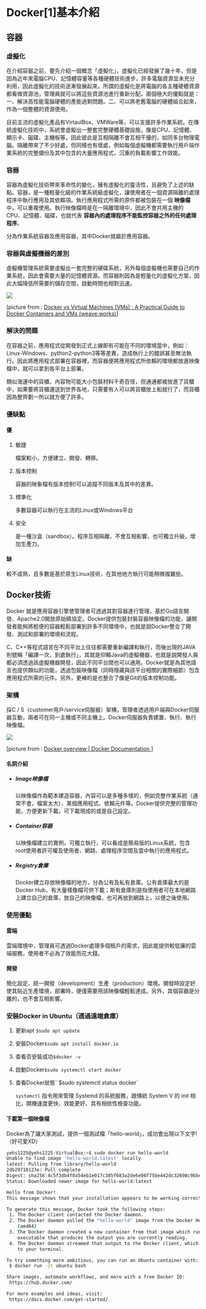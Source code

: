 # Docker[1]基本介紹

## 容器

### 虛擬化

在介紹容器之前，要先介紹一個概念「虛擬化」，虛擬化已經發展了幾十年，但是因為近年來電腦CPU、記憶體容量等各種硬體技術進步，許多電腦資源並未充分利用，因此虛擬化的技術逐漸發展起來。所謂的虛擬化是將電腦的各主種硬體資源都看做資源池，管理員就可以將這些資源池進行重新分配。兩個極大的優點就是：一、解決高性能電腦硬體的產能過剩問題。二、可以將老舊電腦的硬體組合起來，作為一個整體的資源使用。

目前主流的虛擬化產品有VirtaulBox、VMWare等，可以支援許多作業系統。在傳統虛擬化技術中，系統會虛擬出一整套完整硬體基礎設施，像是CPU、記憶體、顯示卡、磁碟、主機板等，因此彼此是互相隔離不會互相干擾的，如同多台物理電腦。隔離帶來了不少好處，但同樣也有壞處，例如每個虛擬機都需要執行用戶端作業系統的完整備份及其中包含的大量應用程式，沉重的負載影響工作效能。

### 容器

容器為虛擬化技術帶來革命性的變化，擁有虛擬化的靈活性，且避免了上述的缺點。容器，是一種輕量化級的作業系統級虛擬化，讓使用者在一個資源隔離的處理程序中執行應用及其依賴項。執行應用程式所需的原件都被包裝在一個 **映像檔**中，可以重複使用。執行映像檔時是在一隔離環境中，因此不會共用主機的CPU、記憶體、磁碟，也就代表 **容器內的處理程序不能監控容器之外的任何處理程序**。

分為作業系統容器及應用容器，其中Docker就屬於應用容器。

### 容器與虛擬機器的差別

虛擬機管理系統需要虛擬出一套完整的硬碟系統，另外每個虛擬機也需要自己的作業系統，因此會需要大量的記憶體資源。而容器則因為是輕量化的虛擬化方案，因此大幅降低所需要的儲存空間，啟動時間也相對迅速。

![](https://images.contentstack.io/v3/assets/blt300387d93dabf50e/bltb6200bc085503718/5e1f209a63d1b6503160c6d5/containers-vs-virtual-machines.jpg)

[picture from : [Docker vs Virtual Machines (VMs) : A Practical Guide to Docker Containers and VMs (weave.works)](https://www.weave.works/blog/a-practical-guide-to-choosing-between-docker-containers-and-vms)]



### 解決的問題

在容器之前，應用程式從開發到正式上線即有可能在不同的環境當中，例如：Linux-Windows、python2-python3等等差異，造成執行上的錯誤甚至無法執行。因此將應用程式部署在容器裡，而容器便將應用程式所依賴的環境都放進映像檔中，就可以拿到各平台上部署。

類似海運中的貨櫃，內容物可能大小包裝材料千奇百怪，但通通都被放進了貨櫃中，如果要將貨櫃運送到世界各地，只需要有人可以將貨櫃放上船就行了，而貨櫃因為整齊劃一所以就方便了許多。

### 優缺點

#### 優

1. 敏捷

   檔案較小，方便建立、開發、轉移。

2. 版本控制

   容器的映象檔有版本控制!可以追蹤不同版本及其中的差異。

3. 標準化

   多數容器可以執行在主流的Linux或Windows平台

4. 安全

   是一種沙盒（sandbox）。程序互相隔離，不會互相影響，也可獨立升級，增加生產力。

#### 缺

較不成熟，且多數是基於原生Linux技術，在其他地方執行可能稍微複雜些。

## Docker技術

Docker 就是應用容器引擎使管理者可透過其對容器進行管理，基於Go語言開發、Apache2.0開放原始碼協定。Docker提供包裝封裝容器映像檔的功能，讓開發者能夠將輕便的容器輕鬆部署到許多不同環境中，也就是說Docker整合了開發、測試和部署的環境和流程。

C、C++等程式語言在不同平台上往往都需要重新編譯和執行，而後出現的JAVA則號稱「編譯一次，到處執行」，其就是仰賴Java的虛擬機器，也就是說開發人員都必須透過該虛擬機器開發，因此不同平台間也可以通用。Docker就是為其他語言也提供類似的功能，透過包裝映像檔（同時隱藏與該平台相關的實際細節）包含應用程式所需的元件。另外，更棒的是也整合了像是Git的版本控制功能。

### 架構

採C / S（customer用戶/service伺服器）架構，管理者透過用戶端與Docker伺服器互動，兩者可在同一主機或不同主機上。Docker伺服器負責建置、執行、執行映像檔。

![](https://docs.docker.com/engine/images/architecture.svg)



[picture from : [Docker overview | Docker Documentation ](https://docs.docker.com/get-started/overview/)]

#### 名詞介紹

- ##### Image映像檔

  以映像檔作為範本建造容器，內容可以是多種多樣的，例如完整作業系統（通常不會，檔案太大）、某個應用程式、依賴元件等。Docker提供完整的管理功能，方便更新下載，可下載現成的或是自己設定。

- ##### Container容器

  以映像檔建立的實例，可獨立執行，可以看成是簡易版的Linux系統，包含root使用者許可權及使用者、網路、處理程序空間及當中執行的應用程式。

- ##### Registry倉庫

  Docker建立存放映像檔的地方，分為公有及私有倉庫。公有倉庫最大的是Docker Hub，有大量樣像檔可供下載；斯有倉庫則是指使用者可在本地網路上建立自己的倉庫，放自己的映像檔，也可再放到網路上，以便之後使用。



### 使用優點

#### 雲端

雲端環境中，管理員可透過Docker處理多個租戶的需求，因此能提供較低廉的雲端服務，使用者不必為了效能而花大錢。

#### 開發

簡化設定、統一開發（development）生產（production）環境。開發時設定好使其貼近生產環境，部署時，便僅需要用該映像檔輕鬆達成。另外，其個容器是分離的，也不會互相影響。



### 安裝Docker in Ubuntu（透過遠端倉庫）

1. 更新apt `$sudo apt update`

2. 安裝Docker`$sudo apt install docker.io`

3. 查看否安裝成功`$docker -v`

4. 啟動Docker`$sudo systemctl start docker `

5. 查看Docker狀態``$sudo systemctl status docker`

   `systemctl` 指令用來管理 Systemd 的系統服務，跟傳統 System V 的 init 相比，開機速度更快、效能更好、具有相依性檢查功能。



#### 下載第一個映像檔

Docker為了讓大家測試，提供一個測試檔「hello-world」，成功會出現以下文字!（好可愛XD）

```bash
yehs1225@yehs1225-VirtualBox:~$ sudo docker run hello-world
Unable to find image 'hello-world:latest' locally
latest: Pulling from library/hello-world
2db29710123e: Pull complete 
Digest: sha256:4c5f3db4f8a54eb1e017c385f683a2de6e06f75be442dc32698c9bbe6c861edd
Status: Downloaded newer image for hello-world:latest

Hello from Docker!
This message shows that your installation appears to be working correctly.

To generate this message, Docker took the following steps:
 1. The Docker client contacted the Docker daemon.
 2. The Docker daemon pulled the "hello-world" image from the Docker Hub.
    (amd64)
 3. The Docker daemon created a new container from that image which runs the
    executable that produces the output you are currently reading.
 4. The Docker daemon streamed that output to the Docker client, which sent it
    to your terminal.

To try something more ambitious, you can run an Ubuntu container with:
 $ docker run -it ubuntu bash

Share images, automate workflows, and more with a free Docker ID:
 https://hub.docker.com/

For more examples and ideas, visit:
 https://docs.docker.com/get-started/
```

